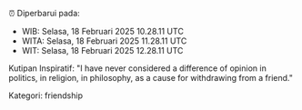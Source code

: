 ⏰ Diperbarui pada:
- WIB: Selasa, 18 Februari 2025 10.28.11 UTC
- WITA: Selasa, 18 Februari 2025 11.28.11 UTC
- WIT: Selasa, 18 Februari 2025 12.28.11 UTC

Kutipan Inspiratif:
"I have never considered a difference of opinion in politics, in religion, in philosophy, as a cause for withdrawing from a friend."


Kategori: friendship


